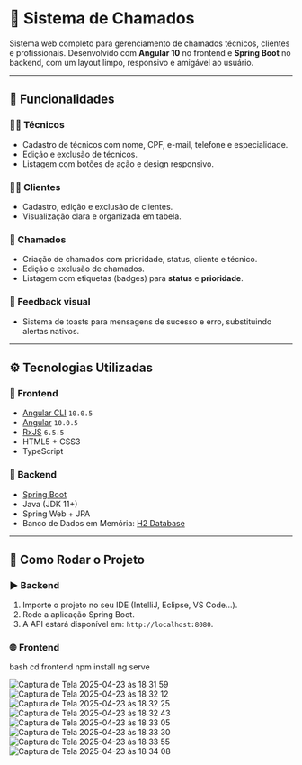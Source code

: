 # 💼 Sistema de Chamados

Sistema web completo para gerenciamento de chamados técnicos, clientes e profissionais. Desenvolvido com **Angular 10** no frontend e **Spring Boot** no backend, com um layout limpo, responsivo e amigável ao usuário.

---

## 📌 Funcionalidades

### 👨‍🔧 Técnicos
- Cadastro de técnicos com nome, CPF, e-mail, telefone e especialidade.
- Edição e exclusão de técnicos.
- Listagem com botões de ação e design responsivo.

### 🧑‍💼 Clientes
- Cadastro, edição e exclusão de clientes.
- Visualização clara e organizada em tabela.

### 📝 Chamados
- Criação de chamados com prioridade, status, cliente e técnico.
- Edição e exclusão de chamados.
- Listagem com etiquetas (badges) para **status** e **prioridade**.

### 🔔 Feedback visual
- Sistema de toasts para mensagens de sucesso e erro, substituindo alertas nativos.

---

## ⚙️ Tecnologias Utilizadas

### 🔹 Frontend

- [Angular CLI](https://angular.io/cli) `10.0.5`
- [Angular](https://angular.io/) `10.0.5`
- [RxJS](https://rxjs.dev/) `6.5.5`
- HTML5 + CSS3
- TypeScript

### 🔹 Backend

- [Spring Boot](https://spring.io/projects/spring-boot)
- Java (JDK 11+)
- Spring Web + JPA
- Banco de Dados em Memória: [H2 Database](https://www.h2database.com)

---

## 🚀 Como Rodar o Projeto

### ▶️ Backend

1. Importe o projeto no seu IDE (IntelliJ, Eclipse, VS Code...).
2. Rode a aplicação Spring Boot.
3. A API estará disponível em: `http://localhost:8080`.

### 🌐 Frontend

bash
cd frontend
npm install
ng serve


![Captura de Tela 2025-04-23 às 18 31 59](https://github.com/user-attachments/assets/e5a9e8ef-4041-486a-9526-e21e46bf2575)
![Captura de Tela 2025-04-23 às 18 32 12](https://github.com/user-attachments/assets/4d77b6e0-b0a1-4f56-ac27-21345ce8afc2)
![Captura de Tela 2025-04-23 às 18 32 25](https://github.com/user-attachments/assets/d4128f3d-5b86-48c1-b5f2-afaaf1676953)
![Captura de Tela 2025-04-23 às 18 32 43](https://github.com/user-attachments/assets/f445032f-d770-4a65-a15f-2ec1e68af7be)
![Captura de Tela 2025-04-23 às 18 33 05](https://github.com/user-attachments/assets/146be74a-fbb8-4107-8492-2554b4e04456)
![Captura de Tela 2025-04-23 às 18 33 30](https://github.com/user-attachments/assets/a269e229-344b-4104-992a-0bc8d11cc3d4)
![Captura de Tela 2025-04-23 às 18 33 55](https://github.com/user-attachments/assets/a692becf-0d88-4bf8-9b54-60057a8fef7d)
![Captura de Tela 2025-04-23 às 18 34 08](https://github.com/user-attachments/assets/20816a16-f2a1-4a3b-8a02-875f6938ce35)
